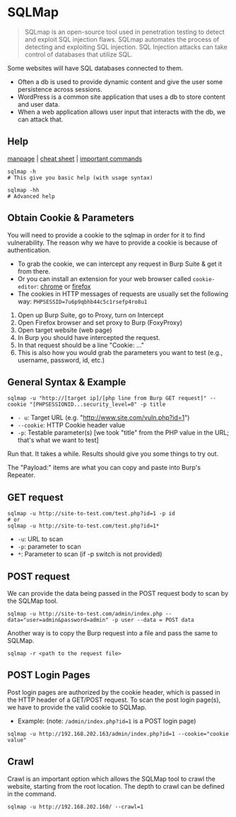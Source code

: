 # SQLMap
> SQLmap is an open-source tool used in penetration testing to detect and exploit SQL injection flaws. SQLmap automates the process of detecting and exploiting SQL injection. SQL Injection attacks can take control of databases that utilize SQL.

Some websites will have SQL databases connected to them.
- Often a db is used to provide dynamic content and give the user some persistence across sessions.
- WordPress is a common site application that uses a db to store content and user data. 
- When a web application allows user input that interacts with the db, we can attack that.

## Help

[manpage](https://manpages.org/sqlmap) | [cheat sheet](https://book.hacktricks.xyz/pentesting-web/sql-injection/sqlmap) | [important commands](https://www.infosecinstitute.com/resources/penetration-testing/important-sqlmap-commands/)

```
sqlmap -h
# This give you basic help (with usage syntax)

sqlmap -hh
# Advanced help
```

## Obtain Cookie & Parameters

You will need to provide a cookie to the sqlmap in order for it to find vulnerability. The reason why we have to provide a cookie is because of authentication.
- To grab the cookie, we can intercept any request in Burp Suite & get it from there.
- Or you can install an extension for your web browser called `cookie-editor`: [chrome](https://chrome.google.com/webstore/detail/cookie-editor/hlkenndednhfkekhgcdicdfddnkalmdm) or [firefox](https://addons.mozilla.org/en-US/firefox/addon/cookie-editor/)
- The cookies in HTTP messages of requests are usually set the following way: `PHPSESSID=7u6p9qbhb44c5c1rsefp4ro8u1`

1. Open up Burp Suite, go to Proxy, turn on Intercept
2. Open Firefox browser and set proxy to Burp (FoxyProxy)
3. Open target website (web page)
4. In Burp you should have intercepted the request.
5. In that request should be a line "Cookie: ..."
6. This is also how you would grab the parameters you want to test (e.g., username, password, id, etc.)

## General Syntax & Example

```
sqlmap -u "http://[target ip]/[php line from Burp GET request]" --cookie "[PHPSESSIONID...security_level=0" -p title
```
- `- u`: Target URL (e.g. "http://www.site.com/vuln.php?id=1")  
- `--cookie`: HTTP Cookie header value 
- `-p`: Testable parameter(s) [we took "title" from the PHP value in the URL; that's what we want to test]

Run that. It takes a while. Results should give you some things to try out. 

The "Payload:" items are what you can copy and paste into Burp's Repeater.

## GET request
```
sqlmap -u http://site-to-test.com/test.php?id=1 -p id
# or
sqlmap -u http://site-to-test.com/test.php?id=1*
```
- `-u`: URL to scan
- `-p`: parameter to scan
- `*`: Parameter to scan (if -p switch is not provided)

## POST request

We can provide the data being passed in the POST request body to scan by the SQLMap tool.
```
sqlmap -u http://site-to-test.com/admin/index.php --data="user=admin&password=admin" -p user --data = POST data
```

Another way is to copy the Burp request into a file and pass the same to SQLMap.
```
sqlmap -r <path to the request file>
```

## POST Login Pages

Post login pages are authorized by the cookie header, which is passed in the HTTP header of a GET/POST request. To scan the post login page(s), we have to provide the valid cookie to SQLMap.
- Example: (note: `/admin/index.php?id=1` is a POST login page)
```
sqlmap -u http://192.168.202.163/admin/index.php?id=1 --cookie="cookie value"
```

## Crawl

Crawl is an important option which allows the SQLMap tool to crawl the website, starting from the root location. The depth to crawl can be defined in the command.

```
sqlmap -u http://192.168.202.160/ --crawl=1
```
